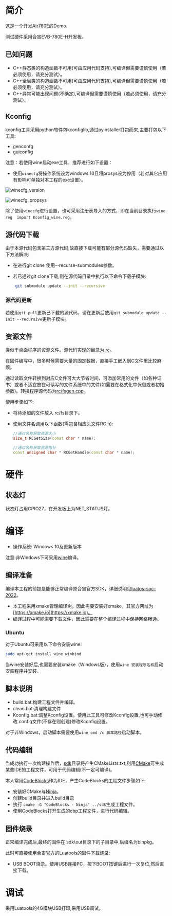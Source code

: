 # 简介

这是一个开发[Air780E](https://air780e.cn)的Demo.

测试硬件采用合宙EVB-780E-H开发板。

## 已知问题

- C++静态类的构造函数不可用(可由应用代码支持),可编译但需要谨慎使用（若必须使用，请充分测试）。
- C++全局类的构造函数不可用(可由应用代码支持),可编译但需要谨慎使用（若必须使用，请充分测试）。
- C++异常可能出现问题(不确定),可编译但需要谨慎使用（若必须使用，请充分测试）。

## Kconfig

kconfig工具采用python软件包kconfiglib,通过pyinstaller打包而来,主要打包以下工具:

- genconfg
- guiconfig

注意：若使用wine启动exe工具，推荐进行如下设置：

- 使用`winecfg`将操作系统设为windows 10且将prosys设为停用（若对其它应用有影响可单独对本工程的exe设置）。

![winecfg_version](doc/image/winecfg_version.png)

![winecfg_propsys](doc/image/winecfg_propsys.png)

除了使用`winecfg`进行设置，也可采用注册表导入的方式，即在当前目录执行`wine reg  import Kconfig_wine.reg`。

## 源代码下载

由于本源代码包含第三方源代码,故直接下载可能有部分源代码缺失，需要通过以下方法解决:

- 在进行git clone 使用--recurse-submodules参数。

- 若已通过git clone下载,则在源代码目录中执行以下命令下载子模块:

  ```bash
   git submodule update --init --recursive
  ```

### 源代码更新

若使用`git pull`更新已下载的源代码，请在更新后使用`git submodule update --init --recursive`更新子模块。

## 资源文件

类似于桌面程序的资源文件。源代码实现的目录为 [rc](rc/)。

在固件编写中，很多时候需要大量的固定数据，直接手工嵌入到C文件里比较麻烦。

通过读取文件转换到对应C文件可大大节省时间，可添加常用的文件（如各种证书）或者不适宜放在可读写的文件系统中的文件(如需要在格式化中保留或者初始参数)。转换程序源代码为[rc/fsgen.cpp](rc/fsgen.cpp)。

使用步骤如下:

- 将待添加的文件放入 rc/fs目录下。

- 使用文件名调用以下函数(需包含相应头文件RC.h):

  ```c++
  //通过名称获取资源大小
  size_t RCGetSize(const char * name);
  
  //通过名称获取资源指针
  const unsigned char * RCGetHandle(const char * name);
  ```

# 硬件

## 状态灯

状态灯占用GPIO27，在开发板上为NET_STATUS灯。

# 编译

- 操作系统: Windows  10及更新版本

注意:非Windows下可采用[wine](https://www.winehq.org/)编译。

## 编译准备

编译本工程的前提是能够正常编译原合宙官方SDK，详细说明见[luatos-soc-2022](https://gitee.com/openLuat/luatos-soc-2022.git)。

- 本工程采用xmake管理编译树，因此需要安装好xmake，其官方网址为[https://xmake.io](https://xmake.io)。
- 编译过程中可能需要下载文件，因此需要在整个编译过程中保持网络畅通。

### Ubuntu

对于Ubuntu可采用以下命令安装wine:

```bash
sudo apt-get install wine winbind
```

当wine安装好后,也需要安装xmake（Windows版），使用`wine 安装程序名称`启动安装程序并安装。

## 脚本说明

- build.bat:构建工程文件并编译。
- clean.bat:清理构建文件
- Kconfig.bat:调整Kconfig设置。使用此工具可修改Kconfig设置,也可手动修改.config文件(不存在则创建)修改Kconfig设置。

对于非Windows，启动脚本需要使用`wine cmd /c 脚本路径`启动脚本。

## 代码编辑

当成功执行一次构建操作后，[sdk](sdk)目录将产生CMakeLists.txt,利用[CMake](https://cmake.org/)可生成某些IDE的工程文件，可用于代码编辑(不一定可编译)。

本人常用[CodeBlocks](https://www.codeblocks.org/)作为IDE，产生CodeBlocks的工程文件步骤如下:

- 安装好CMake与[Ninja](https://ninja-build.org/)。
- 创建build目录并进入build目录
- 执行 `cmake -G "CodeBlocks - Ninja" ../sdk`生成工程文件。
- 使用CodeBlocks打开生成的cbp工程文件，进行代码编辑。

## 固件烧录

正常编译完成后,最终的固件在 sdk\out目录下的子目录中,后缀名为binpkg。

此时可直接使用合宙官方的Luatools的固件下载烧录:

- USB BOOT烧录。使用USB连接PC，按下BOOT按键后进行一次复位,然后直接下载。

# 调试

采用Luatools的4G模块USB打印,采用USB调试。

